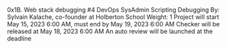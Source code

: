 0x1B. Web stack debugging #4 DevOps SysAdmin Scripting Debugging By: Sylvain Kalache, co-founder at Holberton School Weight: 1 Project will start May 15, 2023 6:00 AM, must end by May 19, 2023 6:00 AM Checker will be released at May 18, 2023 6:00 AM An auto review will be launched at the deadline
